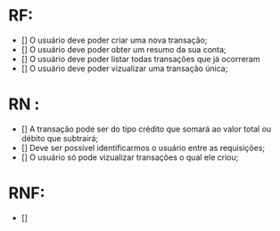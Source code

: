 # RF:
- [] O usuário deve poder criar uma nova transação;
- [] O usuário deve poder obter um resumo da sua conta;
- [] O usuário deve poder listar todas transações que já ocorreram
- [] O usuário deve poder vizualizar uma transação única;

# RN : 
- [] A transação pode ser do tipo crédito que somará ao valor total ou débito que subtrairá;
- [] Deve ser possível identificarmos o usuário entre as requisições;
- [] O usuário só pode vizualizar transações o qual ele criou;

# RNF:
- [] 